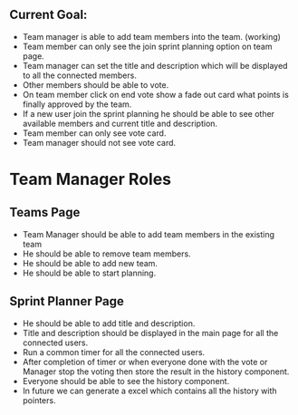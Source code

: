 ## Current Goal:
- Team manager is able to add team members into the team. (working)
- Team member can only see the join sprint planning option on team page.
- Team manager can set the title and description which will be displayed to all the connected members.
- Other members should be able to vote.
- On team member click on end vote show a fade out card what points is finally approved by the team.
- If a new user join the sprint planning he should be able to see other available members and current title and description.
- Team member can only see vote card.
- Team manager should not see vote card.


# Team Manager Roles

## Teams Page
- Team Manager should be able to add team members in the existing team
- He should be able to remove team members.
- He should be able to add new team.
- He should be able to start planning.


## Sprint Planner Page
- He should be able to add title and description.
- Title and description should be displayed in the main page for all the connected users.
- Run a common timer for all the connected users.
- After completion of timer or when everyone done with the vote or Manager stop the voting then store the result in the history component.
- Everyone should be able to see the history component.
- In future we can generate a excel which contains all the history with pointers.
